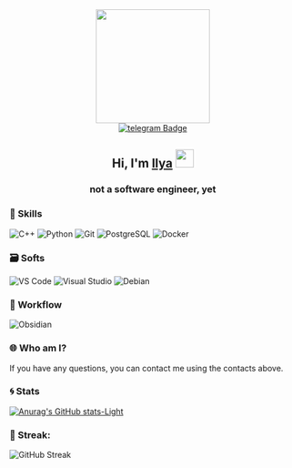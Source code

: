 ﻿<!-- [![Header](https://github.com/dejavuapt/dejavuapt/blob/main/assets/sheldon.gif)](https://vk.com/doksaod) -->
<!-- 
<img style="vertical-align:middle" src="https://github.com/dejavuapt/dejavuapt/blob/main/assets/peoples.gif" alt="люди сидят" width="42" height="42"> -->

<!-- https://media.giphy.com/media/Q2T7BXRiDFPJcPoA7Z/giphy.gif 
https://media.giphy.com/media/XDUJazvweKd3otu3cr/giphy.gif
https://media.giphy.com/media/Vf3ZKdillTMOOaOho0/giphy.gif
https://media.giphy.com/media/7Z49eulwv4aGY35RaD/giphy.gif
-->

<div id="header" align="center">
    <img src="https://media.giphy.com/media/XDUJazvweKd3otu3cr/giphy.gif" width="200"/>


<div id="badges">
        <a href="https://t.me/xdashduck">
            <img src="https://img.shields.io/badge/Telegram-000000?style=for-the-badge&logo=telegram&logoColor=white" alt="telegram Badge"/>
        </a>
    </div>
    


<div id="underBadgesInfo">
<h2 align="center">Hi, I'm <a href="https://t.me/xdashduck" target="_blank">Ilya</a> 
<img src="https://github.com/blackcater/blackcater/raw/main/images/Hi.gif" height="32"/></h2>
<h3 align="center">not a software engineer, yet</h3>
</div>

</div>


### :dizzy: Skills
![C++](https://img.shields.io/badge/C%2B%2B17-00599C?style=plastic&logo=c%2B%2B&logoColor=white)
![Python](https://img.shields.io/badge/Python-3776AB?style=plastic&logo=python&logoColor=white)
![Git](https://img.shields.io/badge/GIT-E44C30?style=plastic&logo=git&logoColor=white)
![PostgreSQL](https://img.shields.io/badge/PostgreSQL-316192?style=plastic&logo=postgresql&logoColor=white)
![Docker](https://img.shields.io/badge/docker-%230db7ed.svg?style=plastic&logo=docker&logoColor=white)


### 🗃️ Softs
![VS Code](https://img.shields.io/badge/Visual%20Studio%20Code-0078d7.svg?style=plastic&logo=visual-studio-code&logoColor=white)
![Visual Studio](https://img.shields.io/badge/Visual_Studio-5C2D91?style=plastic&logo=visual%20studio&logoColor=white)
![Debian](https://img.shields.io/badge/Debian-white?style=plastic&logo=debian&logoColor=red)

### 📝 Workflow
![Obsidian](https://img.shields.io/badge/obsidian-purple?style=plastic&logo=obsidian&logoColor=white)



### :globe_with_meridians: Who am I?

If you have any questions, you can contact me using the contacts above. 


### :cyclone: Stats 
[![Anurag's GitHub stats-Light](https://github-readme-stats.vercel.app/api?username=dejavuapt&show_icons=true&theme=default#gh-light-mode-only)](https://github.com/dejavuapt/github-readme-stats#gh-light-mode-only)

### :ice_cube: Streak: 
![GitHub Streak](https://streak-stats.demolab.com/?user=dejavuapt)
